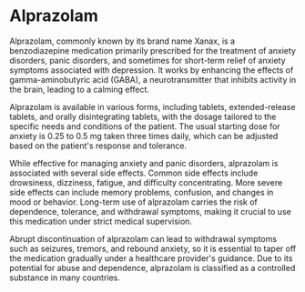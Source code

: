 <!--
source: GPT-4o
brands: Xanax
tags: anti-anxiety-medications
-->

# Alprazolam

Alprazolam, commonly known by its brand name Xanax, is a benzodiazepine medication primarily prescribed for the treatment of anxiety disorders, panic disorders, and sometimes for short-term relief of anxiety symptoms associated with depression. It works by enhancing the effects of gamma-aminobutyric acid (GABA), a neurotransmitter that inhibits activity in the brain, leading to a calming effect.

Alprazolam is available in various forms, including tablets, extended-release tablets, and orally disintegrating tablets, with the dosage tailored to the specific needs and conditions of the patient. The usual starting dose for anxiety is 0.25 to 0.5 mg taken three times daily, which can be adjusted based on the patient's response and tolerance.

While effective for managing anxiety and panic disorders, alprazolam is associated with several side effects. Common side effects include drowsiness, dizziness, fatigue, and difficulty concentrating. More severe side effects can include memory problems, confusion, and changes in mood or behavior. Long-term use of alprazolam carries the risk of dependence, tolerance, and withdrawal symptoms, making it crucial to use this medication under strict medical supervision.

Abrupt discontinuation of alprazolam can lead to withdrawal symptoms such as seizures, tremors, and rebound anxiety, so it is essential to taper off the medication gradually under a healthcare provider's guidance. Due to its potential for abuse and dependence, alprazolam is classified as a controlled substance in many countries.

